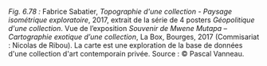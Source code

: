 *Fig. 6.78 :* Fabrice Sabatier, *Topographie d'une collection - Paysage isométrique exploratoire*, 2017, extrait de la série de 4 posters *Géopolitique d'une collection*. Vue de l’exposition *Souvenir de Mwene Mutapa – Cartographie exotique d’une collection*, La Box, Bourges, 2017 (Commisariat : Nicolas de Ribou). La carte est une exploration de la base de données d'une collection d'art contemporain privée.
Source : © Pascal Vanneau.